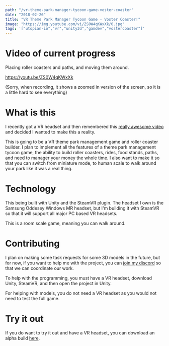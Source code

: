 ```yaml
---
path: "/vr-theme-park-manager-tycoon-game-voster-coaster"
date: "2018-02-26"
title: "VR Theme Park Manager Tycoon Game - Voster Coaster!"
image: "https://img.youtube.com/vi/ZS0W4qKWxXk/0.jpg"
tags: '["utopian-io","vr","unity3d","gamdev","vostercoaster"]'
---
```


# Video of current progress

Placing roller coasters and paths, and moving them around.

https://youtu.be/ZS0W4qKWxXk

(Sorry, when recording, it shows a zoomed in version of the screen, so it is a little hard to see everything)

# What is this

I recently got a VR headset and then remembered this [really awesome video](https://www.youtube.com/watch?v=ZE0_oyK1Juo) and decided I wanted to make this a reality.

This is going to be a VR theme park management game and roller coaster builder. I plan to implement all the features of a theme park management tycoon game, the ability to build roller coasters, rides, food stands, paths, and need to manager your money the whole time. I also want to make it so that you can switch from miniature mode, to human scale to walk around your park like it was a real thing.

# Technology

This being built with Unity and the SteamVR plugin. The headset I own is the Samsung Oddesey Windows MR headset, but I'm building it with SteamVR so that it will support all major PC based VR headsets.

This is a room scale game, meaning you can walk around.

# Contributing

I plan on making some task requests for some 3D models in the future, but for now, if you want to help me with the project, you can [join my discord](https://discord.gg/6TAPnTx) so that we can coordinate our work.

To help with the programming, you must have a VR headset, download Unity, SteamVR, and then open the project in Unity.

For helping with models, you do not need a VR headset as you would not need to test the full game.

# Try it out

If you do want to try it out and have a VR headset, you can download an alpha build [here](https://github.com/ajayyy/VosterCoasterVR/releases).

